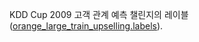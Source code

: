 ﻿KDD Cup 2009 고객 관계 예측 챌린지의 레이블(<a href="http://www.sigkdd.org/site/2009/files/orange_large_train_upselling.labels">orange_large_train_upselling.labels</a>).

<!--HONumber=42-->
